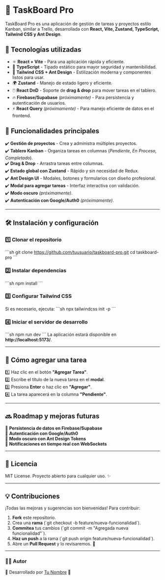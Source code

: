 # 📝 TaskBoard Pro

TaskBoard Pro es una aplicación de gestión de tareas y proyectos estilo Kanban, similar a Trello, desarrollada con **React, Vite, Zustand, TypeScript, Tailwind CSS y Ant Design**.

## 🚀 Tecnologías utilizadas
- ⚛️ **React + Vite** - Para una aplicación rápida y eficiente.
- 📜 **TypeScript** - Tipado estático para mayor seguridad y mantenibilidad.
- 🎨 **Tailwind CSS + Ant Design** - Estilización moderna y componentes listos para usar.
- 🌍 **Zustand** - Manejo de estado ligero y eficiente.
- 🖱️ **React DnD** - Soporte de **drag & drop** para mover tareas en el tablero.
- 🔥 **Firebase/Supabase** *(próximamente)* - Para persistencia y autenticación de usuarios.
- ⚡ **React Query** *(próximamente)* - Para manejo eficiente de datos en el frontend.

## 📌 Funcionalidades principales
✔️ **Gestión de proyectos** - Crea y administra múltiples proyectos.  
✔️ **Tablero Kanban** - Organiza tareas en columnas (*Pendiente, En Proceso, Completado*).  
✔️ **Drag & Drop** - Arrastra tareas entre columnas.  
✔️ **Estado global con Zustand** - Rápido y sin necesidad de Redux.  
✔️ **Ant Design UI** - Modales, botones y formularios con diseño profesional.  
✔️ **Modal para agregar tareas** - Interfaz interactiva con validación.  
✔️ **Modo oscuro** *(próximamente)*.  
✔️ **Autenticación con Google/Auth0** *(próximamente)*.  

---

## 🛠 Instalación y configuración
### 1️⃣ Clonar el repositorio
\`\`\`sh
git clone https://github.com/tuusuario/taskboard-pro.git
cd taskboard-pro
\`\`\`

### 2️⃣ Instalar dependencias
\`\`\`sh
npm install
\`\`\`

### 3️⃣ Configurar Tailwind CSS
Si es necesario, ejecuta:
\`\`\`sh
npx tailwindcss init -p
\`\`\`

### 4️⃣ Iniciar el servidor de desarrollo
\`\`\`sh
npm run dev
\`\`\`
La aplicación estará disponible en **http://localhost:5173/**.

---

## 📌 Cómo agregar una tarea
1️⃣ Haz clic en el botón **"Agregar Tarea"**.  
2️⃣ Escribe el título de la nueva tarea en el **modal**.  
3️⃣ Presiona **Enter** o haz clic en **"Agregar"**.  
4️⃣ La tarea aparecerá en la columna **"Pendiente"**.  

---

## 🔜 Roadmap y mejoras futuras
🔹 **Persistencia de datos en Firebase/Supabase**  
🔹 **Autenticación con Google/Auth0**  
🔹 **Modo oscuro con Ant Design Tokens**  
🔹 **Notificaciones en tiempo real con WebSockets**  

---

## 📜 Licencia
MIT License. Proyecto abierto para cualquier uso. ✨

---

## 💡 Contribuciones
¡Todas las mejoras y sugerencias son bienvenidas! Para contribuir:
1. **Fork** este repositorio.
2. Crea una **rama** (\`git checkout -b feature/nueva-funcionalidad\`).
3. **Commitea** tus cambios (\`git commit -m "Agregada nueva funcionalidad"\`).
4. **Haz un push** a la rama (\`git push origin feature/nueva-funcionalidad\`).
5. Abre un **Pull Request** y lo revisaremos. 🎉

---

### **👨‍💻 Autor**
📌 Desarrollado por [Tu Nombre](https://github.com/luisv1308) 🚀  
